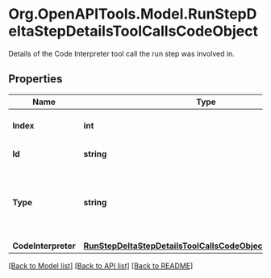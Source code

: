# Org.OpenAPITools.Model.RunStepDeltaStepDetailsToolCallsCodeObject
Details of the Code Interpreter tool call the run step was involved in.

## Properties

Name | Type | Description | Notes
------------ | ------------- | ------------- | -------------
**Index** | **int** | The index of the tool call in the tool calls array. | 
**Id** | **string** | The ID of the tool call. | [optional] 
**Type** | **string** | The type of tool call. This is always going to be &#x60;code_interpreter&#x60; for this type of tool call. | 
**CodeInterpreter** | [**RunStepDeltaStepDetailsToolCallsCodeObjectCodeInterpreter**](RunStepDeltaStepDetailsToolCallsCodeObjectCodeInterpreter.md) |  | [optional] 

[[Back to Model list]](../README.md#documentation-for-models) [[Back to API list]](../README.md#documentation-for-api-endpoints) [[Back to README]](../README.md)

